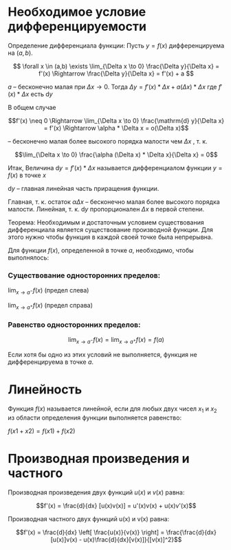 # Необходимое условие дифференцируемости

Определение дифференциала функции:
Пусть $y = f(x)$ дифференцируема на $(a,b)$.

$$
\forall  x \in (a,b)  \exists \lim_{\Delta x \to 0} \frac{\Delta y}{\Delta x} = f'(x) \Rightarrow \frac{\Delta y}{\Delta x} = f'(x) + a
$$

$a$ – бесконечно малая при $\Delta x \to 0$.
Тогда
$\Delta y = f'(x) * \Delta x + a(\Delta x) * \Delta x$
где $f'(x) * \Delta x$ есть $\mathrm{d} y$

В общем случае 

$$f'(x) \neq 0 \Rightarrow \lim_{\Delta x \to 0} \frac{\mathrm{d} y}{\Delta x} = f'(x) \Rightarrow \alpha * \Delta x = o(\Delta x)$$

– бесконечно малая более высокого порядка малости чем $\Delta x$ , т. к. 

$$\lim_{\Delta x \to 0} \frac{\alpha (\Delta x) * \Delta x}{\Delta x} = 0$$

Итак, 
Величина $\mathrm{d} y = f'(x) * \Delta x$ называется дифференциалом функции $y = f(x)$ в точке $x$

$\mathrm{d} y$ – главная линейная часть приращения функции.

Главная, т. к. остаток $\alpha \Delta x$ – бесконечно малая более высокого порядка малости.
Линейная, т. к. $\mathrm{d} y$ пропорционален $\Delta x$ в первой степени.

Теорема:
Необходимым и достаточным условием существования дифференциала является существование производной функции. Для этого нужно чтобы функция в каждой своей точке была непрерывна.

Для функции $f(x)$, определенной в точке $a$, необходимо, чтобы выполнялось:
### Существование односторонних пределов:

$\lim_{x \to a^-} f(x)$  (предел слева)

$\lim_{x \to a^+} f(x)$  (предел справа)

### Равенство односторонних пределов:

$$\lim_{x \to a^-} f(x) = \lim_{x \to a^+} f(x) = f(a)$$

Если хотя бы одно из этих условий не выполняется, функция не дифференцируема в точке $a$.

#  Линейность

Функция $f(x)$ называется линейной, если для любых двух чисел $x_{1}$ и $x_{2}$ из области определения функции выполняется равенство:

$f(x1 + x2) = f(x1) + f(x2)$

# Производная произведения и частного

Производная произведения двух функций $u(x)$ и $v(x)$ равна:

$$f'(x) = \frac{d}{dx} [u(x)v(x)] = u'(x)v(x) + u(x)v'(x)$$

Производная частного двух функций u(x) и v(x) равна:

$$f'(x) = \frac{d}{dx} \left[ \frac{u(x)}{v(x)} \right] = \frac{\frac{d}{dx}[u(x)]v(x) - u(x)\frac{d}{dx}[v(x)]}{[v(x)]^2}$$

